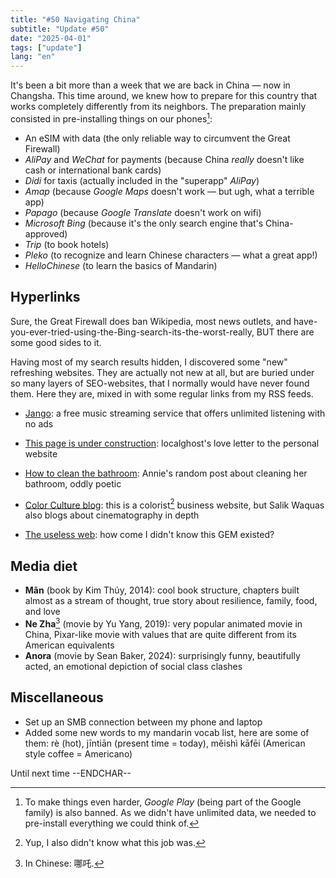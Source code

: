 ```yaml
---
title: "#50 Navigating China"
subtitle: "Update #50"
date: "2025-04-01"
tags: ["update"]
lang: "en"
---
```


It's been a bit more than a week that we are back in China — now in Changsha. This time around, we knew how to prepare for this country that works completely differently from its neighbors. The preparation mainly consisted in pre-installing things on our phones[^1]:

- An eSIM with data (the only reliable way to circumvent the Great Firewall)
- _AliPay_ and _WeChat_ for payments (because China _really_ doesn't like cash or international bank cards)
- _Didi_ for taxis (actually included in the "superapp" _AliPay_)
- _Amap_ (because _Google Maps_ doesn't work — but ugh, what a terrible app)
- _Papago_ (because _Google Translate_ doesn't work on wifi)
- _Microsoft Bing_ (because it's the only search engine that's China-approved)
- _Trip_ (to book hotels)
- _Pleko_ (to recognize and learn Chinese characters — what a great app!)
- _HelloChinese_ (to learn the basics of Mandarin)

## Hyperlinks

Sure, the Great Firewall does ban Wikipedia, most news outlets, and have-you-ever-tried-using-the-Bing-search-its-the-worst-really, BUT there are some good sides to it.

Having most of my search results hidden, I discovered some "new" refreshing websites. They are actually not new at all, but are buried under so many layers of SEO-websites, that I normally would have never found them. Here they are, mixed in with some regular links from my RSS feeds.

- [Jango](https://www.jango.com): a free music streaming service that offers unlimited listening with no ads
- [This page is under construction](https://localghost.dev/blog/this-page-is-under-construction/): localghost's love letter to the personal website
- [How to clean the bathroom](https://anniemueller.com/posts/how-to-clean-the-bathroom): Annie's random post about cleaning her bathroom, oddly poetic
- [Color Culture blog](https://colorculture.org/category/cinematography/): this is a colorist[^2] business website, but Salik Waquas also blogs about cinematography in depth

- [The useless web](https://theuselessweb.com/): how come I didn't know this GEM existed?

## Media diet

- **Mãn** (book by Kim Thúy, 2014): cool book structure, chapters built almost as a stream of thought, true story about resilience, family, food, and love
- **Ne Zha**[^3] (movie by Yu Yang, 2019): very popular animated movie in China, Pixar-like movie with values that are quite different from its American equivalents
- **Anora** (movie by Sean Baker, 2024): surprisingly funny, beautifully acted, an emotional depiction of social class clashes

## Miscellaneous

- Set up an SMB connection between my phone and laptop
- Added some new words to my mandarin vocab list, here are some of them: rè (hot), jīntiān (present time = today), měishì kāfēi (American style coffee = Americano)

Until next time --ENDCHAR--

[^1]: To make things even harder, _Google Play_ (being part of the Google family) is also banned. As we didn't have unlimited data, we needed to pre-install everything we could think of.
[^2]: Yup, I also didn't know what this job was.
[^3]: In Chinese: 哪吒.
